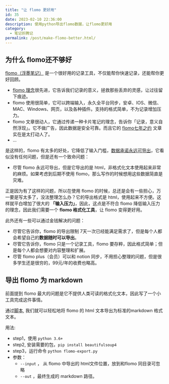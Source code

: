 ```yaml
---
title: "让 flomo 更好用"
id: 35
date: 2023-02-10 22:36:00
description: 使用python导出flomo数据，让flomo更好用
category: 
  - 笔记折腾记
permalink: /post/make-flomo-better.html/
---
```


## 为什么 flomo还不够好
[flomo（浮墨笔记）](https://flomoapp.com/) 是一个很好用的记录工具，不仅能帮你快速记录，还能帮你更好回顾。
- [flomo 理念](https://mp.weixin.qq.com/s?__biz=MzI0MDA3MjQ2Mg==&mid=2247483825&idx=1&sn=bcd8738020aa3ab7df46dc21512c78d9&chksm=e92123d0de56aac6256620e606e75ba68a5ff3468f39ec3c5e396f37a4367a3d187a404a8585&scene=21#wechat_redirect)很先进，它告诉我们记录的意义，拯救那些丢弃的灵感，让过往留下痕迹。
- flomo 使用很简单，它可以跨端输入，永久全平台同步，安卓、IOS、微信、MAC、Windows、网页，以及各种插件。支持的格式简单，不为记录增加压力。
- flomo 文章很动人，它通过传递一种卡片笔记的理念，告诉你「记录，意义自然浮现」。它不做广告，因此数据是安全可靠。而且它的 [flomo七年之约](https://mp.weixin.qq.com/s?__biz=MzI0MDA3MjQ2Mg==&mid=2247484695&idx=1&sn=4d684ce42099c3fd4708be72c8cc37e5&chksm=e9212776de56ae60b852d0e8e39cbae81863504bb8324d42e714d1905a2cc965b0a798854770&scene=21#wechat_redirect) 文章实在是太打动人了。
- ...

是这样的，flomo 有太多的好处，它降低了输入门槛，[数据承诺永远可导出](https://help.flomoapp.com/basic/storage.html)，它看似没有任何问题，但是还有一个致命问题：
 - 尽管 flomo 永远可导出，但是它导出的是 html，非格式化文本使用起来非常的麻烦。如果考虑到后期不使用 flomo，那么写作的时候想用这些数据简直是灾难。

正是因为有了这样的问题，所以在使用 flomo 的时候，总还是会有一些担心，万一要是写太多了，没法整理怎么办？它的导出格式是 html，使用起来不方便。这样就平白增加了很大的 **「输入压力」**，因此，这点是不符合 flomo 降低输入压力的理念，因此我们需要一个 **flomo 格式化工具**，让 flomo 变得更好用。

此外还有一些可以通过金钱解决的问题：
- 尽管它告诉你，flomo 的导出限制 7天一次已经能满足需求了，但是每个人都会希望自己的**数据随时可以导出**。
- 尽管它告诉你，flomo 只是一个记录工具，flomo 要存粹，因此格式简单；但是每个人都会想要对内容整理和扩展。
- 尽管 flomo plus（会员）可以和 notion 同步，不用担心整理的问题，但是很多学生还是很穷的，99元/年的收费也略高。

## 导出 flomo 为 markdown
前面提到 flomo 最大的问题是它不提供人类可读的格式化文本，因此写了一个小工具完成这件事情。


通过[脚本](https://github.com/bbruceyuan/data-export/blob/master/flomo-export.py), 我们就可以轻松地将 flomo 的 html 文本导出为标准的markdown 格式文本。

用法:
- step1，使用 `python 3.6+`
- step2, 安装需要的包，`pip install beautifulsoup4` 
- step3，运行命令  `python flomo-export.py`
- 参数：
	- `--input` ， 从 flomo 中导出的 html文件位置，放到和flomo 同目录可忽略
	- `--out` ，最终生成的 markdown 路径。
